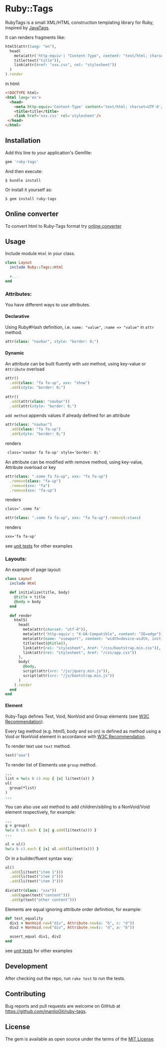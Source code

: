 # Ruby::Tags

RubyTags is a small XML/HTML construction templating library for Ruby, inspired by [JavaTags](https://github.com/manlioGit/javatags).

It can renders fragments like:

```ruby
html5(attr(lang: "en"),
  head(
    meta(attr('http-equiv': "Content-Type", content: "text/html; charset=UTF-8")),
    title(text("title")),
    link(attr(href: "xxx.css", rel: "stylesheet"))
  )
).render
```

in html:

```html
<!DOCTYPE html>
<html lang='en'>
  <head>
    <meta http-equiv='Content-Type' content='text/html; charset=UTF-8'/>
    <title>title</title>
    <link href='xxx.css' rel='stylesheet'/>
 </head>
</html>
```

## Installation

Add this line to your application's Gemfile:

```ruby
gem 'ruby-tags'
```

And then execute:

    $ bundle install

Or install it yourself as:

    $ gem install ruby-tags

## Online converter

To convert html to Ruby-Tags format try [online converter](http://javatagsconverter.herokuapp.com)

## Usage

Include module `Html` in your class.

```ruby
class Layout
  include Ruby::Tags::Html
  
  #...
end
```
### Attributes:

You have different ways to use attributes.

#### Declarative

Using Ruby#Hash definition, i.e. `name: "value"`, `:name => "value"` in `attr` method. 

```ruby
attr(class: "navbar", style: "border: 0;")
```

#### Dynamic

An attribute can be built fluently with `add` method, using key-value or `Attribute` overload

```ruby
attr()
  .add(class: "fa fa-up", xxx: "show")
  .add(style: "border: 0;")
	
attr()
  .add(attr(class: "navbar"))
  .add(attr(style: "border: 0;")

```

`add method` appends values if already defined for an attribute

```ruby
attr(class: "navbar")
  .add(class: "fa fa-up")
  .add(style: "border: 0;")
```

renders

```html
 class='navbar fa fa-up' style='border: 0;'
```

An attribute can be modified with remove method, using key-value, Attribute overload or key

```ruby
attr(class: ".some fa fa-up", xxx: "fa fa-up")
  .remove(class: "fa-up")
  .remove(xxx: "fa")
  .remove(xxx: "fa-up")
```

renders

```html
class='.some fa'
```

```ruby
attr(class: ".some fa fa-up", xxx: "fa fa-up").remove(:class)
```

renders

```html
xxx='fa fa-up'
```

see [unit tests](https://github.com/manlioGit/ruby-tags/blob/master/test/ruby/attribute_test.rb) for other examples

### Layouts:

An example of page layout:

```ruby
class Layout
  include Html

  def initialize(title, body)
    @title = title
    @body = body
  end
  
  def render
    html5(
      head(
        meta(attr(charset: "utf-8")),
        meta(attr('http-equiv': "X-UA-Compatible", content: "IE=edge")),
        meta(attr(name: "viewport", content: "width=device-width, initial-scale=1")),
        title(text(@title)),
        link(attr(rel: "stylesheet", href: "/css/bootstrap.min.css")),
        link(attr(rel: "stylesheet", href: "/css/app.css"))
      ),
      body(
        @body,
        script(attr(src: "/js/jquery.min.js")),
        script(attr(src: "/js/bootstrap.min.js"))
      )
    ).render
  end
end
```

#### Element

Ruby-Tags defines Text, Void, NonVoid and Group elements (see [W3C Recommendation](https://www.w3.org/TR/html/syntax.html#writing-html-documents-elements)).

Every tag method (e.g. html5, body and so on) is defined as method using a Void or NonVoid element in accordance with [W3C Recommendation](https://www.w3.org/TR/html).

To render text use `text` method.

```ruby
text("aaa")
```

To render list of Elements use `group` method.

```ruby
...
list = %w(a b c).map { |x| li(text(x)) }
ul(
  group(*list)
)
...

```

You can also use `add` method to add children/sibling to a NonVoid/Void element respectively, for example:

```ruby
...
g = group()
%w(a b c).each { |x| g.add(li(text(x))) }
...
	
ul = ul()
%w(a b c).each { |x| ul.add(li(text(x))) }

```
Or in a builder/fluent syntax way:

```ruby
ul()
  .add(li(text("item 1")))
  .add(li(text("item 2")))
  .add(li(text("item 3")))	
  
div(attr(class: "xxx"))
  .add(span(text("content")))
  .add(p(text("other content")))
```

Elements are equal ignoring attribute order definition, for example:

```ruby
def test_equality
  div1 = NonVoid.new("div", Attribute.new(a: "b", c: "d"))
  div2 = NonVoid.new("div", Attribute.new(c: "d", a: "b"))

  assert_equal div1, div2
end
```

see [unit tests](https://github.com/manlioGit/ruby-tags/tree/master/test/ruby) for other examples

## Development

After checking out the repo, run `rake test` to run the tests.

## Contributing

Bug reports and pull requests are welcome on GitHub at https://github.com/manlioGit/ruby-tags.


## License

The gem is available as open source under the terms of the [MIT License](https://opensource.org/licenses/MIT).
